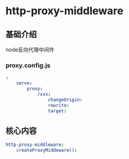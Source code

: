 # http-proxy-middleware

## 基础介绍

node反向代理中间件

### proxy.config.js
```yaml
:
    serve:
        proxy:
            /xxx:
                changeOrigin:
                rewrite:
                target:
```


## 核心内容
```yaml
http-proxy-middleware:
    createProxyMiddeware():
```